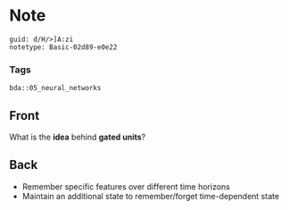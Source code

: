 # Note
```
guid: d/H/>]A:zi
notetype: Basic-02d89-e0e22
```

### Tags
```
bda::05_neural_networks
```

## Front
What is the <b>idea</b> behind <b>gated units</b>?

## Back
<ul>
  <li>Remember specific features over different time horizons
  <li>Maintain an additional state to remember/forget
  time-dependent state
</ul>
